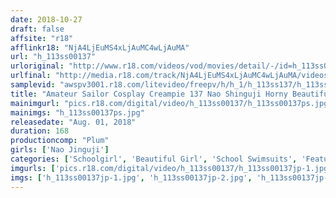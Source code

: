 ```yaml
---
date: 2018-10-27
draft: false
affsite: "r18"
afflinkr18: "NjA4LjEuMS4xLjAuMC4wLjAuMA"
url: "h_113ss00137"
urloriginal: "http://www.r18.com/videos/vod/movies/detail/-/id=h_113ss00137"
urlfinal: "http://media.r18.com/track/NjA4LjEuMS4xLjAuMC4wLjAuMA/videos/vod/movies/detail/-/id=h_113ss00137"
samplevid: "awspv3001.r18.com/litevideo/freepv/h/h_1/h_113ss137/h_113ss137_dmb_w.mp4"
title: "Amateur Sailor Cosplay Creampie 137 Nao Shinguji Horny Beautiful Girl With Cute Face Wet Pussy, Big, Soft Tits x Creampie Raw Footage"
mainimgurl: "pics.r18.com/digital/video/h_113ss00137/h_113ss00137ps.jpg"
mainimgs: "h_113ss00137ps.jpg"
releasedate: "Aug. 01, 2018"
duration: 168
productioncomp: "Plum"
girls: ['Nao Jinguji']
categories: ['Schoolgirl', 'Beautiful Girl', 'School Swimsuits', 'Featured Actress', 'Creampie', 'Urination', 'Hi-Def']
imgurls: ['pics.r18.com/digital/video/h_113ss00137/h_113ss00137jp-1.jpg', 'pics.r18.com/digital/video/h_113ss00137/h_113ss00137jp-2.jpg', 'pics.r18.com/digital/video/h_113ss00137/h_113ss00137jp-3.jpg', 'pics.r18.com/digital/video/h_113ss00137/h_113ss00137jp-4.jpg', 'pics.r18.com/digital/video/h_113ss00137/h_113ss00137jp-5.jpg', 'pics.r18.com/digital/video/h_113ss00137/h_113ss00137jp-6.jpg', 'pics.r18.com/digital/video/h_113ss00137/h_113ss00137jp-7.jpg', 'pics.r18.com/digital/video/h_113ss00137/h_113ss00137jp-8.jpg', 'pics.r18.com/digital/video/h_113ss00137/h_113ss00137jp-9.jpg', 'pics.r18.com/digital/video/h_113ss00137/h_113ss00137jp-10.jpg', 'pics.r18.com/digital/video/h_113ss00137/h_113ss00137jp-11.jpg', 'pics.r18.com/digital/video/h_113ss00137/h_113ss00137jp-12.jpg', 'pics.r18.com/digital/video/h_113ss00137/h_113ss00137jp-13.jpg', 'pics.r18.com/digital/video/h_113ss00137/h_113ss00137jp-14.jpg', 'pics.r18.com/digital/video/h_113ss00137/h_113ss00137jp-15.jpg', 'pics.r18.com/digital/video/h_113ss00137/h_113ss00137jp-16.jpg', 'pics.r18.com/digital/video/h_113ss00137/h_113ss00137jp-17.jpg', 'pics.r18.com/digital/video/h_113ss00137/h_113ss00137jp-18.jpg', 'pics.r18.com/digital/video/h_113ss00137/h_113ss00137jp-19.jpg', 'pics.r18.com/digital/video/h_113ss00137/h_113ss00137jp-20.jpg']
imgs: ['h_113ss00137jp-1.jpg', 'h_113ss00137jp-2.jpg', 'h_113ss00137jp-3.jpg', 'h_113ss00137jp-4.jpg', 'h_113ss00137jp-5.jpg', 'h_113ss00137jp-6.jpg', 'h_113ss00137jp-7.jpg', 'h_113ss00137jp-8.jpg', 'h_113ss00137jp-9.jpg', 'h_113ss00137jp-10.jpg', 'h_113ss00137jp-11.jpg', 'h_113ss00137jp-12.jpg', 'h_113ss00137jp-13.jpg', 'h_113ss00137jp-14.jpg', 'h_113ss00137jp-15.jpg', 'h_113ss00137jp-16.jpg', 'h_113ss00137jp-17.jpg', 'h_113ss00137jp-18.jpg', 'h_113ss00137jp-19.jpg', 'h_113ss00137jp-20.jpg']
---
```

